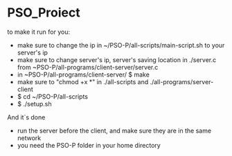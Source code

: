 # PSO_Proiect

to make it run for you:
 - make sure to change the ip in ~/PSO-P/all-scripts/main-script.sh to your server's ip
 - make sure to change server's ip, server's saving location in ./server.c from ~PSO-P/all-programs/client-server/server.c
 - in ~PSO-P/all-programs/client-server/ $ make
 - make sure to "chmod +x *" in ./all-scripts and ./all-programs/server-client
 - $ cd ~/PSO-P/all-scripts
 - $ ./setup.sh

And it`s done

 * run the server before the client, and make sure they are in the same network
 * you need the PSO-P folder in your home directory
